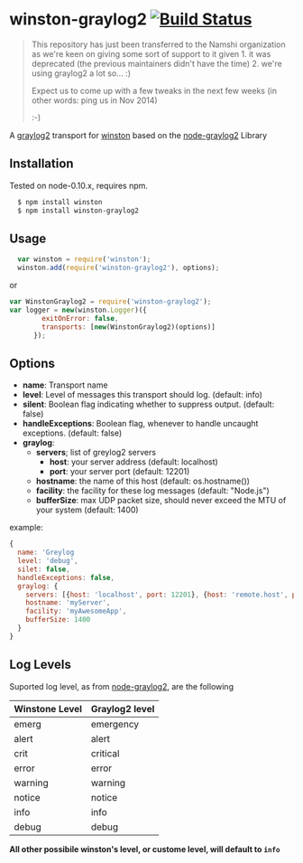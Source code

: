 # winston-graylog2 [![Build Status](https://secure.travis-ci.org/flite/winston-graylog2.png)](http://travis-ci.org/flite/winston-graylog2)

> This repository has just been transferred to the Namshi organization
> as we're keen on giving some sort of support to it given 1. it was
> deprecated (the previous maintainers didn't have the time) 2. we're
> using graylog2 a lot so... :)
>
> Expect us to come up with a few tweaks in the next few weeks
> (in other words: ping us in Nov 2014)
>
> :-)

A [graylog2][0] transport for [winston][1] based on the [node-graylog2][2] Library

## Installation
Tested on node-0.10.x, requires npm.

``` sh
  $ npm install winston
  $ npm install winston-graylog2
```

## Usage
```javascript
  var winston = require('winston');
  winston.add(require('winston-graylog2'), options);

```

or

```javascript
var WinstonGraylog2 = require('winston-graylog2');
var logger = new(winston.Logger)({
        exitOnError: false,
        transports: [new(WinstonGraylog2)(options)]
      });
```

## Options

* __name__:  Transport name
* __level__: Level of messages this transport should log. (default: info)
* __silent__: Boolean flag indicating whether to suppress output. (default: false)
* __handleExceptions__: Boolean flag, whenever to handle uncaught exceptions. (default: false)
* __graylog__:
  - __servers__; list of greylog2 servers
    * __host__: your server address (default: localhost)
    * __port__: your server port (default: 12201)
  - __hostname__: the name of this host (default: os.hostname())
  - __facility__: the facility for these log messages (default: "Node.js")
  - __bufferSize__: max UDP packet size, should never exceed the MTU of your system (default: 1400)


example:

```javascript
{
  name: 'Greylog
  level: 'debug',
  silet: false,
  handleExceptions: false,
  graylog: {
    servers: [{host: 'localhost', port: 12201}, {host: 'remote.host', port: 12201}],
    hostname: 'myServer',
    facility: 'myAwesomeApp',
    bufferSize: 1400
  }
}
```

## Log Levels
Suported log level, as from [node-graylog2][2], are the following

Winstone Level | Graylog2 level
---------------|---------------
emerg          | emergency
alert          | alert
crit           | critical
error          | error
warning        | warning
notice         | notice
info           | info
debug          | debug

**All other possibile winston's level, or custome level, will default to `info`**

[0]: https://github.com/flatiron/winston
[1]: http://www.graylog2.org
[2]: https://github.com/Wizcorp/node-graylog2